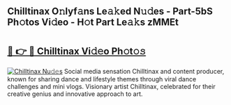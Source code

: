 ## Chilltinax O𝚗lyf𝚊ns Le𝚊𝚔ed N𝚞𝚍es - Part-5bS Ph𝚘tos Vi𝚍eo - H𝚘t Part Le𝚊𝚔s zMMEt

# <h2><a href="http://hf7m4dn.feru.top/?c=Chilltinax">🔗 👉 🔴 Chilltinax Vi𝚍𝚎o Ph𝚘t𝚘𝚜</a></h2>

[![Chilltinax Nu𝚍𝚎s](https://i.imgur.com/0TWrTi3.gif)](http://hf7m4dn.feru.top/?c=Chilltinax)
Social media sensation Chilltinax and content producer, known for sharing dance and lifestyle themes through viral dance challenges and mini vlogs. Visionary artist Chilltinax, celebrated for their creative genius and innovative approach to art. 
